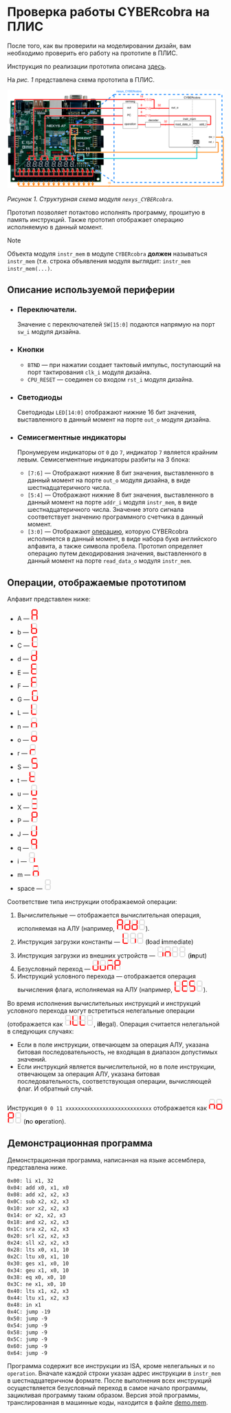 # Проверка работы CYBERcobra на ПЛИС

После того, как вы проверили на моделировании дизайн, вам необходимо проверить его работу на прототипе в ПЛИС.

Инструкция по реализации прототипа описана [здесь](../../../Vivado%20Basics/How%20to%20program%20an%20fpga%20board.md).

На _рис. 1_ представлена схема прототипа в ПЛИС.

![../../../.pic/Labs/board%20files/nexys_cobra_structure.drawio.svg](../../../.pic/Labs/board%20files/nexys_cobra_structure.drawio.svg)

_Рисунок 1. Структурная схема модуля `nexys_CYBERcobra`._

Прототип позволяет потактово исполнять программу, прошитую в память инструкций. Также прототип отображает операцию исполняемую в данный момент.

> [!NOTE]
> Объекта модуля `instr_mem` в модуле `CYBERcobra` **должен** называться `instr_mem` (т.е. строка объявления модуля выглядит: `instr_mem  instr_mem(...)`.

## Описание используемой периферии

-   ### Переключатели.

    Значение с переключателей `SW[15:0]` подаются напрямую на порт `sw_i` модуля дизайна.

-   ### Кнопки

    -   `BTND` — при нажатии создает тактовый импульс, поступающий на порт тактирования `clk_i` модуля дизайна.
    -   `CPU_RESET` — соединен со входом `rst_i` модуля дизайна.

-   ### Светодиоды

    Светодиоды `LED[14:0]` отображают нижние 16 бит значения, выставленного в данный момент на порте `out_o` модуля дизайна.

-   ### Семисегментные индикаторы

    Пронумеруем индикаторы от `0` до `7`, индикатор `7` является крайним левым. Семисегментные индикаторы разбиты на 3 блока:

    -   `[7:6]` — Отображают нижние 8 бит значения, выставленного в данный момент на порте `out_o` модуля дизайна, в виде шестнадцатеричного числа.
    -   `[5:4]` — Отображают нижние 8 бит значения, выставленного в данный момент на порте `addr_i` модуля `instr_mem`, в виде шестнадцатеричного числа. Значение этого сигнала соответствует значению программного счетчика в данный момент.
    -   `[3:0]` — Отображают [операцию](#операции-отображаемые-прототипом), которую CYBERcobra исполняется в данный момент, в виде набора букв английского алфавита, а также символа пробела. Прототип определяет операцию путем декодирования значения, выставленного в данный момент на порте `read_data_o` модуля `instr_mem`.

## Операции, отображаемые прототипом

Алфавит представлен ниже:

-   A — <img src='../../../.pic/Labs/board%20files/semseg_alphabet/A.svg' alt= '../../../.pic/Labs/board%20files/semseg_alphabet/A.svg' width='17em'>
-   b — <img src='../../../.pic/Labs/board%20files/semseg_alphabet/b.svg' alt= '../../../.pic/Labs/board%20files/semseg_alphabet/b.svg' width='17em'>
-   C — <img src='../../../.pic/Labs/board%20files/semseg_alphabet/C.svg' alt= '../../../.pic/Labs/board%20files/semseg_alphabet/C.svg' width='17em'>
-   d — <img src='../../../.pic/Labs/board%20files/semseg_alphabet/d.svg' alt= '../../../.pic/Labs/board%20files/semseg_alphabet/d.svg' width='17em'>
-   E — <img src='../../../.pic/Labs/board%20files/semseg_alphabet/E.svg' alt= '../../../.pic/Labs/board%20files/semseg_alphabet/E.svg' width='17em'>
-   F — <img src='../../../.pic/Labs/board%20files/semseg_alphabet/F.svg' alt= '../../../.pic/Labs/board%20files/semseg_alphabet/F.svg' width='17em'>
-   G — <img src='../../../.pic/Labs/board%20files/semseg_alphabet/G.svg' alt= '../../../.pic/Labs/board%20files/semseg_alphabet/G.svg' width='17em'>
-   L — <img src='../../../.pic/Labs/board%20files/semseg_alphabet/L.svg' alt= '../../../.pic/Labs/board%20files/semseg_alphabet/L.svg' width='17em'>
-   n — <img src='../../../.pic/Labs/board%20files/semseg_alphabet/n.svg' alt= '../../../.pic/Labs/board%20files/semseg_alphabet/n.svg' width='17em'>
-   o — <img src='../../../.pic/Labs/board%20files/semseg_alphabet/o.svg' alt= '../../../.pic/Labs/board%20files/semseg_alphabet/o.svg' width='17em'>
-   r — <img src='../../../.pic/Labs/board%20files/semseg_alphabet/r.svg' alt= '../../../.pic/Labs/board%20files/semseg_alphabet/r.svg' width='17em'>
-   S — <img src='../../../.pic/Labs/board%20files/semseg_alphabet/S.svg' alt= '../../../.pic/Labs/board%20files/semseg_alphabet/S.svg' width='17em'>
-   t — <img src='../../../.pic/Labs/board%20files/semseg_alphabet/t.svg' alt= '../../../.pic/Labs/board%20files/semseg_alphabet/t.svg' width='17em'>
-   u — <img src='../../../.pic/Labs/board%20files/semseg_alphabet/u.svg' alt= '../../../.pic/Labs/board%20files/semseg_alphabet/u.svg' width='17em'>
-   X — <img src='../../../.pic/Labs/board%20files/semseg_alphabet/X.svg' alt= '../../../.pic/Labs/board%20files/semseg_alphabet/X.svg' width='17em'>
-   P — <img src='../../../.pic/Labs/board%20files/semseg_alphabet/P.svg' alt= '../../../.pic/Labs/board%20files/semseg_alphabet/P.svg' width='17em'>
-   J — <img src='../../../.pic/Labs/board%20files/semseg_alphabet/J.svg' alt= '../../../.pic/Labs/board%20files/semseg_alphabet/J.svg' width='17em'>
-   q — <img src='../../../.pic/Labs/board%20files/semseg_alphabet/q.svg' alt= '../../../.pic/Labs/board%20files/semseg_alphabet/q.svg' width='17em'>
-   i — <img src='../../../.pic/Labs/board%20files/semseg_alphabet/i.svg' alt= '../../../.pic/Labs/board%20files/semseg_alphabet/i.svg' width='17em'>
-   m — <img src='../../../.pic/Labs/board%20files/semseg_alphabet/m.svg' alt= '../../../.pic/Labs/board%20files/semseg_alphabet/m.svg' width='17em'>
-   space — <img src='../../../.pic/Labs/board%20files/semseg_alphabet/space.svg' alt= '../../../.pic/Labs/board%20files/semseg_alphabet/space.svg' width='17em'>

Соответствие типа инструкции отображаемой операции:

1.  Вычислительные — отображается вычислительная операция, исполняемая на АЛУ (например, <img src='../../../.pic/Labs/board%20files/semseg_alphabet/A.svg' alt= '../../../.pic/Labs/board%20files/semseg_alphabet/A.svg' width='17em'><img src='../../../.pic/Labs/board%20files/semseg_alphabet/d.svg' alt= '../../../.pic/Labs/board%20files/semseg_alphabet/d.svg' width='17em'><img src='../../../.pic/Labs/board%20files/semseg_alphabet/d.svg' alt= '../../../.pic/Labs/board%20files/semseg_alphabet/d.svg' width='17em'><img src='../../../.pic/Labs/board%20files/semseg_alphabet/space.svg' alt= '../../../.pic/Labs/board%20files/semseg_alphabet/space.svg' width='17em'>).
1.  Инструкция загрузки константы  — <img src='../../../.pic/Labs/board%20files/semseg_alphabet/L.svg' alt= '../../../.pic/Labs/board%20files/semseg_alphabet/L.svg' width='17em'><img src='../../../.pic/Labs/board%20files/semseg_alphabet/i.svg' alt= '../../../.pic/Labs/board%20files/semseg_alphabet/i.svg' width='17em'><img src='../../../.pic/Labs/board%20files/semseg_alphabet/space.svg' alt= '../../../.pic/Labs/board%20files/semseg_alphabet/space.svg' width='17em'> (**l**oad **i**mmediate)
1.  Инструкция загрузки из внешних устройств — <img src='../../../.pic/Labs/board%20files/semseg_alphabet/i.svg' alt= '../../../.pic/Labs/board%20files/semseg_alphabet/i.svg' width='17em'><img src='../../../.pic/Labs/board%20files/semseg_alphabet/n.svg' alt= '../../../.pic/Labs/board%20files/semseg_alphabet/n.svg' width='17em'><img src='../../../.pic/Labs/board%20files/semseg_alphabet/space.svg' alt= '../../../.pic/Labs/board%20files/semseg_alphabet/space.svg' width='17em'><img src='../../../.pic/Labs/board%20files/semseg_alphabet/space.svg' alt= '../../../.pic/Labs/board%20files/semseg_alphabet/space.svg' width='17em'> (**in**put)
1.  Безусловный переход — <img src='../../../.pic/Labs/board%20files/semseg_alphabet/J.svg' alt= '../../../.pic/Labs/board%20files/semseg_alphabet/J.svg' width='17em'><img src='../../../.pic/Labs/board%20files/semseg_alphabet/u.svg' alt= '../../../.pic/Labs/board%20files/semseg_alphabet/u.svg' width='17em'><img src='../../../.pic/Labs/board%20files/semseg_alphabet/m.svg' alt= '../../../.pic/Labs/board%20files/semseg_alphabet/m.svg' width='17em'><img src='../../../.pic/Labs/board%20files/semseg_alphabet/P.svg' alt= '../../../.pic/Labs/board%20files/semseg_alphabet/P.svg' width='17em'>
1.  Инструкций условного перехода — отображается операция вычисления флага, исполняемая на АЛУ (например, <img src='../../../.pic/Labs/board%20files/semseg_alphabet/L.svg' alt= '../../../.pic/Labs/board%20files/semseg_alphabet/L.svg' width='17em'><img src='../../../.pic/Labs/board%20files/semseg_alphabet/E.svg' alt= '../../../.pic/Labs/board%20files/semseg_alphabet/E.svg' width='17em'><img src='../../../.pic/Labs/board%20files/semseg_alphabet/S.svg' alt= '../../../.pic/Labs/board%20files/semseg_alphabet/S.svg' width='17em'><img src='../../../.pic/Labs/board%20files/semseg_alphabet/space.svg' alt= '../../../.pic/Labs/board%20files/semseg_alphabet/space.svg' width='17em'>).

Во время исполнения вычислительных инструкций и инструкций условного перехода могут встретиться нелегальные операции (отображается как <img src='../../../.pic/Labs/board%20files/semseg_alphabet/i.svg' alt= '../../../.pic/Labs/board%20files/semseg_alphabet/i.svg' width='17em'><img src='../../../.pic/Labs/board%20files/semseg_alphabet/L.svg' alt= '../../../.pic/Labs/board%20files/semseg_alphabet/L.svg' width='17em'><img src='../../../.pic/Labs/board%20files/semseg_alphabet/L.svg' alt= '../../../.pic/Labs/board%20files/semseg_alphabet/L.svg' width='17em'><img src='../../../.pic/Labs/board%20files/semseg_alphabet/space.svg' alt= '../../../.pic/Labs/board%20files/semseg_alphabet/space.svg' width='17em'>, **ill**egal). Операция считается нелегальной в следующих случаях:

-   Если в поле инструкции, отвечающем за операция АЛУ, указана битовая последовательность, не входящая в диапазон допустимых значений.
-   Если инструкций является вычислительной, но в поле инструкции, отвечающем за операция АЛУ, указана битовая последовательность, соответствующая операции, вычисляющей флаг. И обратный случай.

Инструкция `0 0 11 xxxxxxxxxxxxxxxxxxxxxxxxxxxx` отображается как <img src='../../../.pic/Labs/board%20files/semseg_alphabet/n.svg' alt= '../../../.pic/Labs/board%20files/semseg_alphabet/n.svg' width='17em'><img src='../../../.pic/Labs/board%20files/semseg_alphabet/o.svg' alt= '../../../.pic/Labs/board%20files/semseg_alphabet/o.svg' width='17em'><img src='../../../.pic/Labs/board%20files/semseg_alphabet/P.svg' alt= '../../../.pic/Labs/board%20files/semseg_alphabet/P.svg' width='17em'><img src='../../../.pic/Labs/board%20files/semseg_alphabet/space.svg' alt= '../../../.pic/Labs/board%20files/semseg_alphabet/space.svg' width='17em'> (**n**o **op**eration).

## Демонстрационная программа

Демонстрационная программа, написанная на языке ассемблера, представлена ниже.

```assembly
0x00: li x1, 32
0x04: add x0, x1, x0
0x08: add x2, x2, x3
0x0C: sub x2, x2, x3
0x10: xor x2, x2, x3
0x14: or x2, x2, x3
0x18: and x2, x2, x3
0x1C: sra x2, x2, x3
0x20: srl x2, x2, x3
0x24: sll x2, x2, x3
0x28: lts x0, x1, 10
0x2C: ltu x0, x1, 10
0x30: ges x1, x0, 10
0x34: geu x1, x0, 10
0x38: eq x0, x0, 10
0x3C: ne x1, x0, 10
0x40: lts x1, x2, x3
0x44: ltu x1, x2, x3
0x48: in x1
0x4C: jump -19
0x50: jump -9
0x54: jump -9
0x58: jump -9
0x5C: jump -9
0x60: jump -9
0x64: jump -9
```

Программа содержит все инструкции из ISA, кроме нелегальных и `no operation`. Вначале каждой строки указан адрес инструкции в `instr_mem` в шестнадцатеричном формате. После выполнения всех инструкций осуществляется безусловный переход в самое начало программы, зацикливая программу таким образом. Версия этой программы, транслированная в машинные коды, находится в файле [demo.mem](./demo.mem).

<!-- Как демонстрация, на _рис. 2_ изображено состояние прототипа на ПЛИС во время исполнения инструкции по адресу `0x04`. -->
